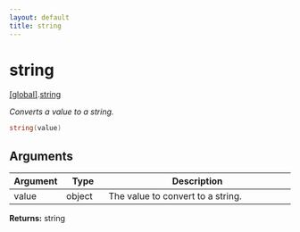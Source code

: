 ```yaml
---
layout: default
title: string
---
```


# string

[\[global\]]({{site.baseurl}}/docs/).[string]({{site.baseurl}}/docs/string/)

_Converts a value to a string._

```cs
string(value)
```

## Arguments

<table>
  <col width="15%">
  <col width="15%">
  <thead>
    <tr>
      <th>Argument</th>
      <th>Type</th>
      <th>Description</th>
    </tr>
  </thead>
  <tbody>
    <tr>
      <td>value</td>
      <td>object</td>
      <td>The value to convert to a string.</td>
    </tr>
  </tbody>
</table>

**Returns:** string
